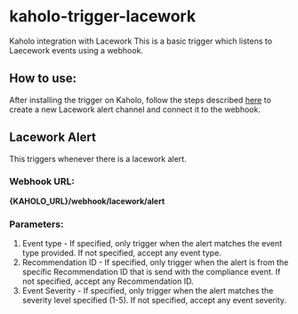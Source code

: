 # kaholo-trigger-lacework
Kaholo integration with Lacework
This is a basic trigger which listens to Laecework events using a webhook.

## How to use:
After installing the trigger on Kaholo, follow the steps described [here](https://support.lacework.com/hc/en-us/articles/360034367393-Webhook) to create a new Lacework alert channel and connect it to the webhook.

## Lacework Alert
This triggers whenever there is a lacework alert.

### Webhook URL:
**{KAHOLO_URL}/webhook/lacework/alert**

### Parameters:
1) Event type - If specified, only trigger when the alert matches the event type provided. If not specified, accept any event type.
2) Recommendation ID - If specified, only trigger when the alert is from the specific Recommendation ID that is send with the compliance event.
    If not specified, accept any Recommendation ID.
3) Event Severity - If specified, only trigger when the alert matches the severity level specified (1-5).
    If not specified, accept any event severity.
